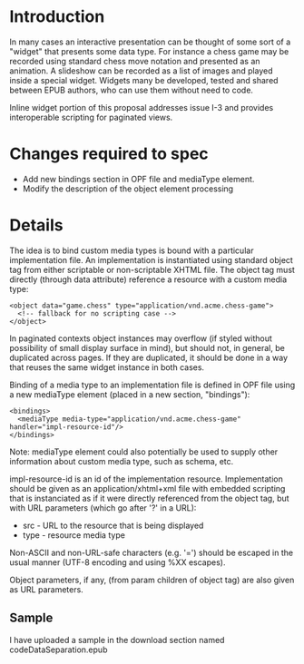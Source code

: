 # Introduction #

In many cases an interactive presentation can be thought of some sort of a "widget" that presents some data type. For instance a chess game may be recorded using standard chess move notation and presented as an animation. A slideshow can be recorded as a list of images and played inside a special widget. Widgets many be developed, tested and shared between EPUB authors, who can use them without need to code.

Inline widget portion of this proposal addresses issue I-3 and provides interoperable scripting for paginated views.

# Changes required to spec #

  * Add new bindings section in OPF file and mediaType element.
  * Modify the description of the object element processing

# Details #

The idea is to bind custom media types is bound with a particular implementation file. An implementation is instantiated using standard object tag from either scriptable or non-scriptable XHTML file. The object tag must directly (through data attribute) reference a resource with a custom media type:

```
<object data="game.chess" type="application/vnd.acme.chess-game">
  <!-- fallback for no scripting case -->
</object>
```

In paginated contexts object instances may overflow (if styled without possibility of small display surface in mind), but should not, in general, be duplicated across pages. If they are duplicated, it should be done in a way that reuses the same widget instance in both cases.

Binding of a media type to an implementation file is defined in OPF file using a new mediaType element (placed in a new section, "bindings"):

```
<bindings>
  <mediaType media-type="application/vnd.acme.chess-game" handler="impl-resource-id"/>
</bindings>
```

Note: mediaType element could also potentially be used to supply other information about custom media type, such as schema, etc.

impl-resource-id is an id of the implementation resource. Implementation should be given as an application/xhtml+xml file with embedded scripting that is instanciated as if it were directly referenced from the object tag, but with URL parameters (which go after '?' in a URL):
  * src - URL to the resource that is being displayed
  * type - resource media type

Non-ASCII and non-URL-safe characters (e.g. '=') should be escaped in the usual manner (UTF-8 encoding and using %XX escapes).

Object parameters, if any, (from param children of object tag) are also given as URL parameters.

## Sample ##

I have uploaded a sample in the download section named codeDataSeparation.epub